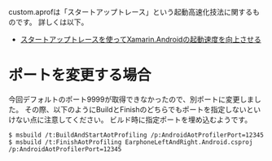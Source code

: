 custom.aprofは「スタートアップトレース」という起動高速化技法に関するものです。
詳しくは以下。

* [スタートアップトレースを使ってXamarin.Androidの起動速度を向上させる](https://zenn.dev/muak/articles/d364cb4ee7a890)

# ポートを変更する場合
今回デフォルトのポート9999が取得できなかったので、別ポートに変更しました。
その際、以下のようにBuildとFinishのどちらでもポートを指定しないといけない点に注意してください。
ビルド時に指定ポートを埋め込むようです。

```
$ msbuild /t:BuildAndStartAotProfiling /p:AndroidAotProfilerPort=12345
$ msbuild /t:FinishAotProfiling EarphoneLeftAndRight.Android.csproj /p:AndroidAotProfilerPort=12345
```
